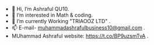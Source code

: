 - 👋 Hi, I’m Ashraful QU10.
- 👀 I’m interested in Math & coding.
- 🌱 I’m currently Working "TRIAOOZ LTD" .
- 📫 E-mail- muhammadashrafulbusiness10@gmail.com .
- MUhammad Ashraful website: https://t.co/BP9uzsmTvA .

<!---
ASHRAFUL-QU10/ASHRAFUL-QU10 is a ✨ special ✨ repository because its `README.md` (this file) appears on your GitHub profile.
You can click the Preview link to take a look at your changes.
--->
